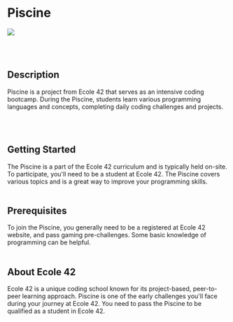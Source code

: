 # Piscine

<img src= "https://github.com/semereab-merry/semereab-merry/assets/59441158/05e2ae47-62bb-4bb0-a294-078f31b6cf4a" >

<br></br>

## Description

Piscine is a project from Ecole 42 that serves as an intensive coding bootcamp. During the Piscine, students learn various programming languages and concepts, completing daily coding challenges and projects.

<br></br>

## Getting Started

The Piscine is a part of the Ecole 42 curriculum and is typically held on-site. To participate, you'll need to be a student at Ecole 42. The Piscine covers various topics and is a great way to improve your programming skills.
<br></br>

## Prerequisites

To join the Piscine, you generally need to be a registered at Ecole 42 website, and pass gaming pre-challenges. Some basic knowledge of programming can be helpful.
<br></br>

## About Ecole 42

Ecole 42 is a unique coding school known for its project-based, peer-to-peer learning approach. Piscine is one of the early challenges you'll face during your journey at Ecole 42. You need to pass the Piscine to be qualified as a student in Ecole 42. 


